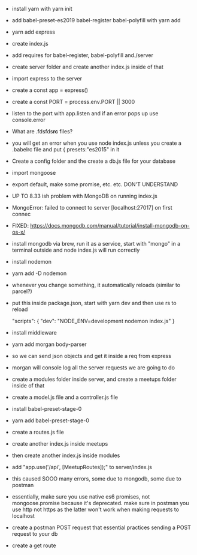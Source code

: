 - install yarn with yarn init
- add babel-preset-es2019 babel-register babel-polyfill with yarn add
- yarn add express
- create index.js
- add requires for babel-register, babel-polyfill and./server
- create server folder and create another index.js inside of that 
- import express to the server
- create a const app = express()
- create a const PORT = process.env.PORT || 3000
- listen to the port with app.listen and if an error pops up use console.error
- What are .fdsfds**rc** files?
- you will get an error when you use node index.js unless you create a .babelrc file and put { presets:"es2015" in it
- Create a config folder and the create a db.js file for your database 
- import mongoose
- export default, make some promise, etc. etc. DON'T UNDERSTAND
- UP TO 8.33 ish problem with MongoDB on running index.js
- MongoError: failed to connect to server [localhost:27017] on first connec
- FIXED: https://docs.mongodb.com/manual/tutorial/install-mongodb-on-os-x/
- install mongodb via brew, run it as a service, start with "mongo" in a terminal outside and node index.js will run correctly
- install nodemon
- yarn add -D nodemon
- whenever you change something, it automatically reloads (similar to parcel?)
- put this inside package.json, start with yarn dev and then use rs to reload
  
    "scripts": {
        "dev": "NODE_ENV=development nodemon index.js"
    }

- install middleware
- yarn add morgan body-parser
- so we can send json objects and get it inside a req from express
- morgan will console log all the server requests we are going to do
- create a modules folder inside server, and create a meetups folder inside of that
- create a model.js file and a controller.js file
- install babel-preset-stage-0
- yarn add babel-preset-stage-0
- create a routes.js file 
- create another index.js inside meetups
- then create another index.js inside modules
- add "app.use('/api', [MeetupRoutes]);" to server/index.js
- this caused SOOO many errors, some due to mongodb, some due to postman
- essentially, make sure  you use native es6 promises, not mongoose.promise because it's deprecated. make sure in postman you use http not https as the latter won't work when making requests to localhost
- create a postman POST request that essential practices sending a POST request to your db
- create a get route 
